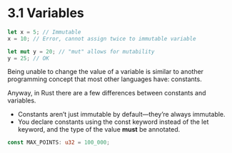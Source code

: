 # 3.1 Variables

```rust
let x = 5; // Immutable
x = 10; // Error, cannot assign twice to immutable variable

let mut y = 20; // "mut" allows for mutability
y = 25; // OK
```

Being unable to change the value of a variable is similar to another programming concept that most other languages have: constants.

Anyway, in Rust there are a few differences between constants and variables.

- Constants aren’t just immutable by default—they’re always immutable.
- You declare constants using the const keyword instead of the let keyword, and the type of the value **must** be annotated.

```rust
const MAX_POINTS: u32 = 100_000;
```
